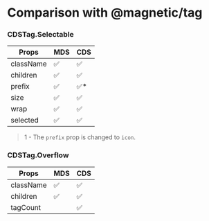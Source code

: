 # Comparison with @magnetic/tag

### CDSTag.Selectable

| Props     | MDS | CDS  |
| --------- | --- | ---- |
| className | ✅  | ✅   |
| children  | ✅  | ✅   |
| prefix    | ✅  | ✅\* |
| size      | ✅  | ✅   |
| wrap      | ✅  | ✅   |
| selected  | ✅  | ✅   |

> 1 - The `prefix` prop is changed to `icon`.

### CDSTag.Overflow

| Props     | MDS | CDS |
| --------- | --- | --- |
| className | ✅  | ✅  |
| children  | ✅  | ✅  |
| tagCount  |     | ✅  |
